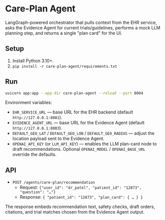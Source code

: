 # Care-Plan Agent

LangGraph-powered orchestrator that pulls context from the EHR service, asks the Evidence Agent for current trials/guidelines, performs a mock LLM planning step, and returns a single "plan card" for the UI.

## Setup
1. Install Python 3.10+.
2. `pip install -r care-plan-agent/requirements.txt`

## Run
```bash
uvicorn app:app --app-dir care-plan-agent --reload --port 8004
```

Environment variables:
- `EHR_SERVICE_URL` — base URL for the EHR backend (default `http://127.0.0.1:8001`).
- `EVIDENCE_AGENT_URL` — base URL for the Evidence Agent (default `http://127.0.0.1:8003`).
- `DEFAULT_GEO_LAT` / `DEFAULT_GEO_LON` / `DEFAULT_GEO_RADIUS` — adjust the location payload sent to the Evidence Agent.
- `OPENAI_API_KEY` (or `LLM_API_KEY`) — enables the LLM plan-card node to draft recommendations. Optional `OPENAI_MODEL` / `OPENAI_BASE_URL` override the defaults.

## API
- `POST /agents/care-plan/recommendation`
  - Request: `{"user_id": "dr_patel", "patient_id": "12873", "question": "…"}`
  - Response: `{ "patient_id": "12873", "plan_card": { … } }`

The response embeds recommendation text, safety checks, draft orders, citations, and trial matches chosen from the Evidence Agent output.
